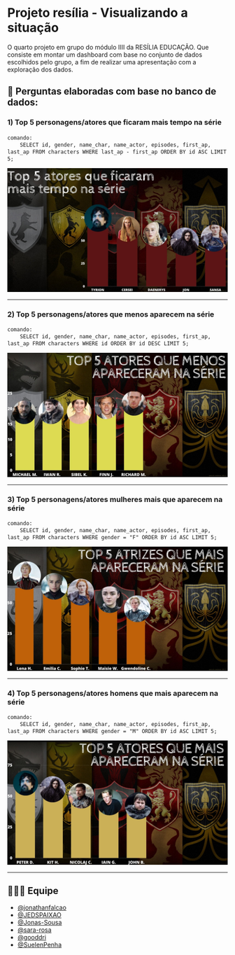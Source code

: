 # Projeto resília - Visualizando a situação 
O quarto projeto em grupo do módulo IIII da RESÍLIA EDUCAÇÃO.
Que consiste em montar um dashboard com base no conjunto de dados
escolhidos pelo grupo, a fim de realizar uma
apresentação com a exploração dos dados.   



## 🔎 **Perguntas elaboradas com base no banco de dados:**  


### 1) Top 5 personagens/atores que ficaram mais tempo na série  

    comando:
        SELECT id, gender, name_char, name_actor, episodes, first_ap, last_ap FROM characters WHERE last_ap - first_ap ORDER BY id ASC LIMIT 5;  
        
    
    
  <img alt="tabela alunos" src="https://raw.githubusercontent.com/jonathanfalcao/Game-of-Thrones-MySQL-M4/main/MySQL/img.dashboard/1.jpg">  
  
  
  
  ***
### 2) Top 5 personagens/atores que menos aparecem na série  

    comando:
        SELECT id, gender, name_char, name_actor, episodes, first_ap, last_ap FROM characters WHERE id ORDER BY id DESC LIMIT 5;  
        
    
    
  <img alt="tabela alunos" src="https://raw.githubusercontent.com/jonathanfalcao/Game-of-Thrones-MySQL-M4/main/MySQL/img.dashboard/2.jpg">  
  
  
  
  ***
  ### 3) Top 5 personagens/atores mulheres mais que aparecem na série  

    comando:
        SELECT id, gender, name_char, name_actor, episodes, first_ap, last_ap FROM characters WHERE gender = "F" ORDER BY id ASC LIMIT 5;  
        
    
    
  <img alt="tabela alunos" src="https://raw.githubusercontent.com/jonathanfalcao/Game-of-Thrones-MySQL-M4/main/MySQL/img.dashboard/3.jpg">  
  
  
  
  ***
  ### 4)  Top 5 personagens/atores homens  que mais aparecem na série

    comando:
        SELECT id, gender, name_char, name_actor, episodes, first_ap, last_ap FROM characters WHERE gender = "M" ORDER BY id ASC LIMIT 5;  
        
    
    
  <img alt="tabela alunos" src="https://raw.githubusercontent.com/jonathanfalcao/Game-of-Thrones-MySQL-M4/main/MySQL/img.dashboard/4.jpg">  
  
  
  
  ---
  ## :people_holding_hands: Equipe
- <a href="https://github.com/jonathanfalcao">@jonathanfalcao</a>
- <a href="https://github.com/JEDSPAIXAO">@JEDSPAIXAO</a>
- <a href="https://github.com/Jonas-Sousa">@Jonas-Sousa</a>
- <a href="https://github.com/sara-rosa">@sara-rosa</a>
- <a href="https://github.com/gooddri">@gooddri</a>
- <a href="https://github.com/SuelenPenha">@SuelenPenha</a>
